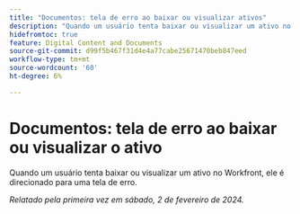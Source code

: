 ```yaml
---
title: "Documentos: tela de erro ao baixar ou visualizar ativos"
description: "Quando um usuário tenta baixar ou visualizar um ativo no Workfront, ele é direcionado para uma tela de erro."
hidefromtoc: true
feature: Digital Content and Documents
source-git-commit: d99f5b467f31d4e4a77cabe25671470beb847eed
workflow-type: tm+mt
source-wordcount: '60'
ht-degree: 6%

---
```



# Documentos: tela de erro ao baixar ou visualizar o ativo

Quando um usuário tenta baixar ou visualizar um ativo no Workfront, ele é direcionado para uma tela de erro.

_Relatado pela primeira vez em sábado, 2 de fevereiro de 2024._
